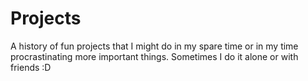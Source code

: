 # Projects
A history of fun projects that I might do in my spare time or in my time procrastinating
more important things. Sometimes I do it alone or with friends :D
